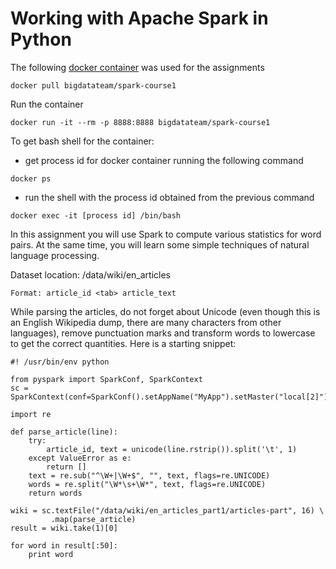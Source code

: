 # Working with Apache Spark in Python

The following [docker container](https://hub.docker.com/r/bigdatateam/spark-course1/) 
was used for the assignments
```
docker pull bigdatateam/spark-course1
```

Run the container
```
docker run -it --rm -p 8888:8888 bigdatateam/spark-course1
```

To get bash shell for the container:  
- get process id for docker container running the following command
```
docker ps
```
- run the shell with the process id obtained from the previous command
```
docker exec -it [process id] /bin/bash
```
In this assignment you will use Spark to compute various statistics for word pairs. At the same time, you will learn some simple techniques of natural language processing.

Dataset location: /data/wiki/en_articles
```
Format: article_id <tab> article_text
```
While parsing the articles, do not forget about Unicode (even though this is 
an English Wikipedia dump, there are many characters from other languages), 
remove punctuation marks and transform words to lowercase to get the correct 
quantities. Here is a starting snippet:
```
#! /usr/bin/env python

from pyspark import SparkConf, SparkContext
sc = SparkContext(conf=SparkConf().setAppName("MyApp").setMaster("local[2]"))

import re

def parse_article(line):
    try:
        article_id, text = unicode(line.rstrip()).split('\t', 1)
    except ValueError as e:
        return []
    text = re.sub("^\W+|\W+$", "", text, flags=re.UNICODE)
    words = re.split("\W*\s+\W*", text, flags=re.UNICODE)
    return words

wiki = sc.textFile("/data/wiki/en_articles_part1/articles-part", 16) \
         .map(parse_article)
result = wiki.take(1)[0]

for word in result[:50]:
    print word
```    